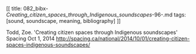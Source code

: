 [[
title: 082_bibx-_Creating_citizen_spaces_through_Indigenous_soundscapes_-96-.md
tags: [sound, soundscape, meaning, bibliography]
]]

Todd, Zoe. 'Creating citizen spaces through Indigenous soundscapes' Spacing Oct 1, 2014 <http://spacing.ca/national/2014/10/01/creating-citizen-spaces-indigenous-soundscapes/>
